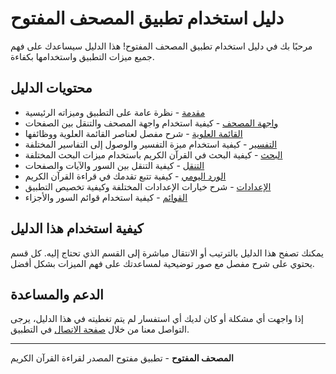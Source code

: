 # دليل استخدام تطبيق المصحف المفتوح

مرحبًا بك في دليل استخدام تطبيق المصحف المفتوح! هذا الدليل سيساعدك على فهم جميع ميزات التطبيق واستخدامها بكفاءة.

## محتويات الدليل

- [مقدمة](./introduction.md) - نظرة عامة على التطبيق وميزاته الرئيسية
- [واجهة المصحف](./mushaf_interface.md) - كيفية استخدام واجهة المصحف والتنقل بين الصفحات
- [القائمة العلوية](./top_menu.md) - شرح مفصل لعناصر القائمة العلوية ووظائفها
- [التفسير](./tafseer.md) - كيفية استخدام ميزة التفسير والوصول إلى التفاسير المختلفة
- [البحث](./search.md) - كيفية البحث في القرآن الكريم باستخدام ميزات البحث المختلفة
- [التنقل](./navigation.md) - كيفية التنقل بين السور والآيات والصفحات
- [الورد اليومي](./tracker.md) - كيفية تتبع تقدمك في قراءة القرآن الكريم
- [الإعدادات](./settings.md) - شرح خيارات الإعدادات المختلفة وكيفية تخصيص التطبيق
- [القوائم](./lists.md) - كيفية استخدام قوائم السور والأجزاء

## كيفية استخدام هذا الدليل

يمكنك تصفح هذا الدليل بالترتيب أو الانتقال مباشرة إلى القسم الذي تحتاج إليه. كل قسم يحتوي على شرح مفصل مع صور توضيحية لمساعدتك على فهم الميزات بشكل أفضل.

## الدعم والمساعدة

إذا واجهت أي مشكلة أو كان لديك أي استفسار لم يتم تغطيته في هذا الدليل، يرجى التواصل معنا من خلال [صفحة الاتصال](https://open-mushaf.com/contact) في التطبيق.

---

**المصحف المفتوح** - تطبيق مفتوح المصدر لقراءة القرآن الكريم

